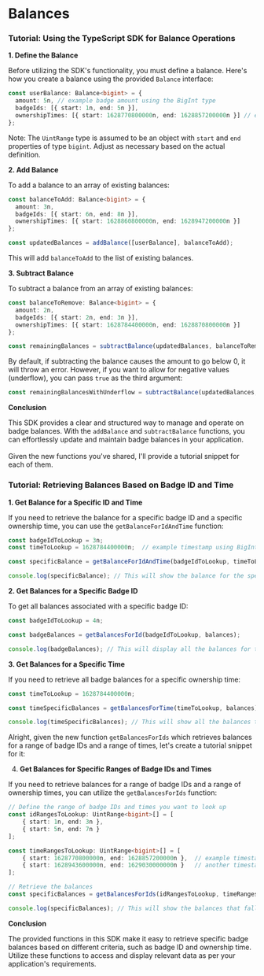 # Balances

### Tutorial: Using the TypeScript SDK for Balance Operations

**1. Define the Balance**

Before utilizing the SDK's functionality, you must define a balance. Here's how you create a balance using the provided `Balance` interface:

```typescript
const userBalance: Balance<bigint> = {
  amount: 5n, // example badge amount using the BigInt type
  badgeIds: [{ start: 1n, end: 5n }],
  ownershipTimes: [{ start: 1628770800000n, end: 1628857200000n }] // example timestamps using BigInt
};
```

Note: The `UintRange` type is assumed to be an object with `start` and `end` properties of type `bigint`. Adjust as necessary based on the actual definition.

**2. Add Balance**

To add a balance to an array of existing balances:

```typescript
const balanceToAdd: Balance<bigint> = {
  amount: 3n,
  badgeIds: [{ start: 6n, end: 8n }],
  ownershipTimes: [{ start: 1628860800000n, end: 1628947200000n }]
};

const updatedBalances = addBalance([userBalance], balanceToAdd);
```

This will add `balanceToAdd` to the list of existing balances.

**3. Subtract Balance**

To subtract a balance from an array of existing balances:

```typescript
const balanceToRemove: Balance<bigint> = {
  amount: 2n,
  badgeIds: [{ start: 2n, end: 3n }],
  ownershipTimes: [{ start: 1628784400000n, end: 1628870800000n }]
};

const remainingBalances = subtractBalance(updatedBalances, balanceToRemove);
```

By default, if subtracting the balance causes the amount to go below 0, it will throw an error. However, if you want to allow for negative values (underflow), you can pass `true` as the third argument:

```typescript
const remainingBalancesWithUnderflow = subtractBalance(updatedBalances, balanceToRemove, true);
```

**Conclusion**

This SDK provides a clear and structured way to manage and operate on badge balances. With the `addBalance` and `subtractBalance` functions, you can effortlessly update and maintain badge balances in your application.\
\
Given the new functions you've shared, I'll provide a tutorial snippet for each of them.

### Tutorial: Retrieving Balances Based on Badge ID and Time

**1. Get Balance for a Specific ID and Time**

If you need to retrieve the balance for a specific badge ID and a specific ownership time, you can use the `getBalanceForIdAndTime` function:

```typescript
const badgeIdToLookup = 3n;
const timeToLookup = 1628784400000n;  // example timestamp using BigInt

const specificBalance = getBalanceForIdAndTime(badgeIdToLookup, timeToLookup, balances);

console.log(specificBalance); // This will show the balance for the specified badge ID and time, if found.
```

**2. Get Balances for a Specific Badge ID**

To get all balances associated with a specific badge ID:

```typescript
const badgeIdToLookup = 4n;

const badgeBalances = getBalancesForId(badgeIdToLookup, balances);

console.log(badgeBalances); // This will display all the balances for the given badge ID.
```

**3. Get Balances for a Specific Time**

If you need to retrieve all badge balances for a specific ownership time:

```typescript
const timeToLookup = 1628784400000n;

const timeSpecificBalances = getBalancesForTime(timeToLookup, balances);

console.log(timeSpecificBalances); // This will show all the balances that have the specified ownership time.
```



Alright, given the new function `getBalancesForIds` which retrieves balances for a range of badge IDs and a range of times, let's create a tutorial snippet for it:

4. **Get Balances for Specific Ranges of Badge IDs and Times**

If you need to retrieve balances for a range of badge IDs and a range of ownership times, you can utilize the `getBalancesForIds` function:

```typescript
// Define the range of badge IDs and times you want to look up
const idRangesToLookup: UintRange<bigint>[] = [
    { start: 1n, end: 3n },
    { start: 5n, end: 7n }
];

const timeRangesToLookup: UintRange<bigint>[] = [
    { start: 1628770800000n, end: 1628857200000n },  // example timestamp range using BigInt
    { start: 1628943600000n, end: 1629030000000n }   // another timestamp range
];

// Retrieve the balances
const specificBalances = getBalancesForIds(idRangesToLookup, timeRangesToLookup, balances);

console.log(specificBalances); // This will show the balances that fall within the specified badge ID ranges and time ranges.
```

**Conclusion**

The provided functions in this SDK make it easy to retrieve specific badge balances based on different criteria, such as badge ID and ownership time. Utilize these functions to access and display relevant data as per your application's requirements.
